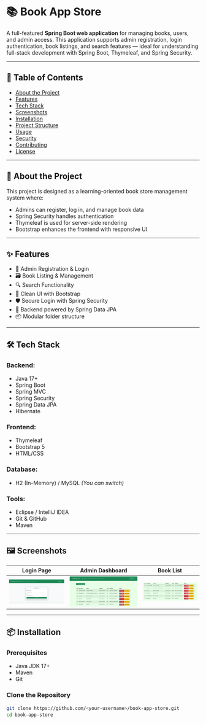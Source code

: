 # 📚 Book App Store

A full-featured **Spring Boot web application** for managing books, users, and admin access. This application supports admin registration, login authentication, book listings, and search features — ideal for understanding full-stack development with Spring Boot, Thymeleaf, and Spring Security.

---

## 📌 Table of Contents

- [About the Project](#about-the-project)
- [Features](#features)
- [Tech Stack](#tech-stack)
- [Screenshots](#screenshots)
- [Installation](#installation)
- [Project Structure](#project-structure)
- [Usage](#usage)
- [Security](#security)
- [Contributing](#contributing)
- [License](#license)

---

## 📖 About the Project

This project is designed as a learning-oriented book store management system where:

- Admins can register, log in, and manage book data
- Spring Security handles authentication
- Thymeleaf is used for server-side rendering
- Bootstrap enhances the frontend with responsive UI

---

## ✨ Features

- 🔐 Admin Registration & Login
- 🗃️ Book Listing & Management
- 🔍 Search Functionality
- 🎨 Clean UI with Bootstrap
- 🛡️ Secure Login with Spring Security
- 💾 Backend powered by Spring Data JPA
- 📦 Modular folder structure

---

## 🛠️ Tech Stack

### Backend:
- Java 17+
- Spring Boot
- Spring MVC
- Spring Security
- Spring Data JPA
- Hibernate

### Frontend:
- Thymeleaf
- Bootstrap 5
- HTML/CSS

### Database:
- H2 (In-Memory) / MySQL *(You can switch)*

### Tools:
- Eclipse / IntelliJ IDEA
- Git & GitHub
- Maven

---

## 🖼️ Screenshots

<!-- Add your screenshots in the `screenshots/` folder and link them here -->
| Login Page | Admin Dashboard | Book List |
|------------|------------------|-----------|
| ![](screenshots/login.png) | ![](screenshots/dashboard.png) | ![](screenshots/books.png) |

---

## 📦 Installation

### Prerequisites

- Java JDK 17+
- Maven
- Git

### Clone the Repository

```bash
git clone https://github.com/<your-username>/book-app-store.git
cd book-app-store
